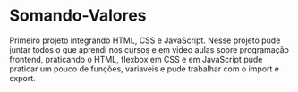 # Somando-Valores
 Primeiro projeto integrando HTML, CSS e JavaScript.
Nesse projeto pude juntar todos o que aprendi nos cursos e em video aulas sobre programação frontend, praticando o HTML, flexbox em CSS e em JavaScript pude praticar um pouco de funções, variaveis e pude trabalhar com o import e export.
